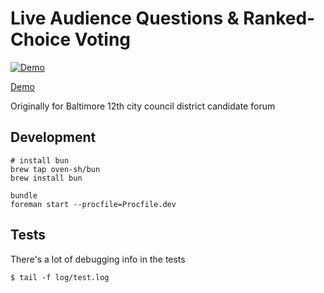 # Live Audience Questions & Ranked-Choice Voting

[![Demo](https://img.youtube.com/vi/CfnVlg9uNrQ/0.jpg)](https://www.youtube.com/watch?v=CfnVlg9uNrQ)

[Demo](https://www.youtube.com/watch?v=CfnVlg9uNrQ)

Originally for Baltimore 12th city council district candidate forum

## Development

```
# install bun
brew tap oven-sh/bun 
brew install bun

bundle
foreman start --procfile=Procfile.dev
```

## Tests

There's a lot of debugging info in the tests
```
$ tail -f log/test.log
```
